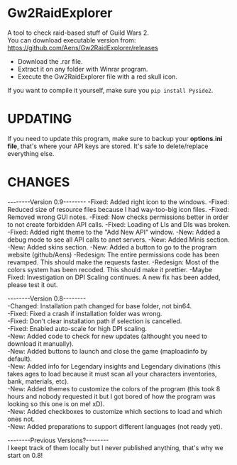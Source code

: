 # Gw2RaidExplorer
A tool to check raid-based stuff of Guild Wars 2.  
You can download executable version from: https://github.com/Aens/Gw2RaidExplorer/releases 

* Download the .rar file.
* Extract it on any folder with Winrar program.
* Execute the Gw2RaidExplorer file with a red skull icon.

If you want to compile it yourself, make sure you `pip install Pyside2`.

# UPDATING  
If you need to update this program, make sure to backup your **options.ini file**, that's where your API keys are stored. It's safe to delete/replace everything else.  

# CHANGES  

--------Version 0.9--------
-Fixed: Added right icon to the windows.
-Fixed: Reduced size of resource files because I had way-too-big icon files.
-Fixed: Removed wrong GUI notes.
-Fixed: Now checks permissions better in order to not create forbidden API calls.
-Fixed: Loading of LIs and DIs was broken.
-Fixed: Added right theme to the "Add New API" window.
-New: Added a debug mode to see all API calls to anet servers.
-New: Added Minis section.
-New: Added skins section.
-New: Added a button to go to the program website (github/Aens)
-Redesign: The entire permissions code has been revamped. This should make the requests faster.
-Redesign: Most of the colors system has been recoded. This should make it prettier.
-Maybe Fixed: Investigation on DPI Scaling continues. A new fix has been added, please test it out.
  
  
--------Version 0.8--------  
-Changed: Installation path changed for base folder, not bin64.  
-Fixed: Fixed a crash if installation folder was wrong.  
-Fixed: Don't clear installation path if selection is cancelled.  
-Fixed: Enabled auto-scale for high DPI scaling.  
-New: Added code to check for new updates (althought you need to download it manually).  
-New: Added buttons to launch and close the game (maploadinfo by default).  
-New: Added info for Legendary insights and Legendary divinations (this takes ages to load because it must scan all your characters inventories, bank, materials, etc).  
-New: Added themes to customize the colors of the program (this took 8 hours and nobody requested it but I got bored of how the program was looking so this one is on me! xD).  
-New: Added checkboxes to customize which sections to load and which ones not.  
-New: Added preparations to support different languages (not ready yet).  

--------Previous Versions?--------  
I keept track of them locally but I never published anything, that's why we start on 0.8!
